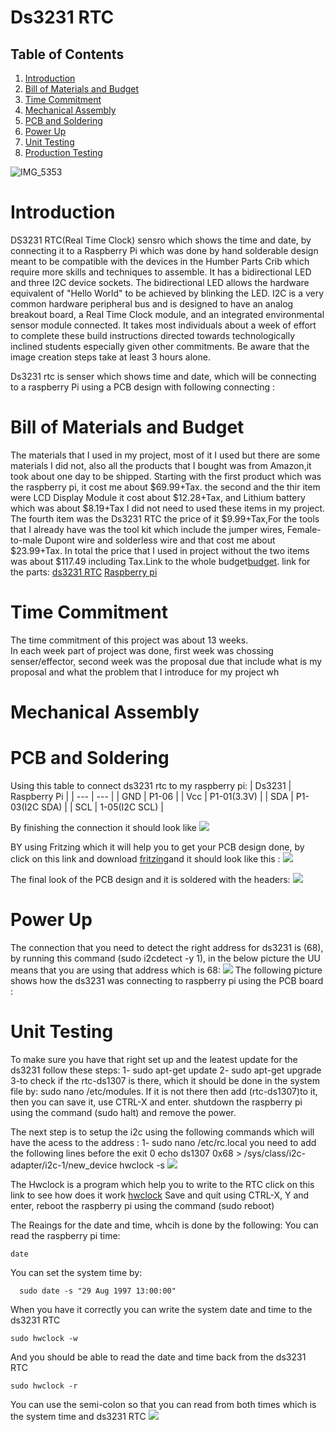 # Ds3231 RTC 

## Table of Contents
1. [Introduction](#introduction)
2. [Bill of Materials and Budget](#bill-of-Materials-and-Budget)
3. [Time Commitment](#time-Commitment)
4. [Mechanical Assembly](#mechanical-Assembly)
5. [PCB and Soldering](#pCB-and-Soldering)
6. [Power Up](#power-Up)
7. [Unit Testing](#unit-Testing)
8. [Production Testing](#production-Testing)

![IMG_5353](https://raw.githubusercontent.com/rulaone/DS3231/master/IMG_5353.JPG)
# Introduction 

DS3231 RTC(Real Time Clock) sensro which shows the time and date, by connecting it to a Raspberry Pi which was done by hand solderable 
design meant to be compatible with the devices in the Humber Parts Crib which require more skills and techniques to assemble.
It has a bidirectional LED and three I2C device sockets. The bidirectional LED allows the hardware equivalent of "Hello World"
to be achieved by blinking the LED. I2C is a very common hardware peripheral bus and is designed to have an analog breakout
board, a Real Time Clock module, and an integrated environmental sensor module connected. It takes most individuals about a
week of effort to complete these build instructions directed towards technologically inclined students especially given other
commitments. Be aware that the image creation steps take at least 3 hours alone.




Ds3231 rtc is senser which shows time and date, which will be connecting to a raspberry Pi using a PCB design with following connecting :


# Bill of Materials and Budget

The materials that I used in my project, most of it I used but there are some materials I did not, also all the products that I bought was from Amazon,it took about one day to be shipped. Starting with the first product which was the raspberry pi, it cost me about $69.99+Tax. the second and the thir item were LCD Display Module it cost about $12.28+Tax, and Lithium battery which was about $8.19+Tax  I did not need to used these items in my project. The fourth item was the Ds3231 RTC the price of it $9.99+Tax,For the tools that I already have was the tool kit which include the jumper wires, Female-to-male Dupont wire and solderless wire and that cost me about $23.99+Tax. In total the price that I used in project without the two items was about $117.49 including Tax.Link to the whole budget[budget](https://github.com/rulaone/DS3231/blob/master/documentation/budget%20.docx).
link for the parts: 
[ds3231 RTC](https://www.amazon.ca/Robojax-DS3231-Precision-Module-Arduino/dp/B07GGM2WZF/ref=sr_1_6?ie=UTF8&qid=1544497739&sr=8-6&keywords=ds3231+rtc)
[Raspberry pi](https://www.amazon.ca/CanaKit-Raspberry-Power-Supply-Listed/dp/B07BD3WHCK/ref=sr_1_5?s=electronics&ie=UTF8&qid=1544497837&sr=1-5&keywords=canakit+raspberry+pi+3+b%2B)

# Time Commitment

The time commitment of this project was about 13 weeks.  
In each week part of project was done, first week was chossing senser/effector, second week was the proposal due that include what is my proposal and what the problem that I introduce for my project wh 



# Mechanical Assembly


# PCB and Soldering

Using this table to connect ds3231 rtc to my raspberry pi:
| Ds3231 | Raspberry Pi |
| --- | --- |
| GND | P1-06 |
| Vcc | P1-01(3.3V) |
| SDA | P1-03(I2C SDA) |
| SCL | 1-05(I2C SCL) |

By finishing the connection it should look like 
<img src="https://raw.githubusercontent.com/rulaone/DS3231/master/IMG_5273.JPG">

BY using Fritzing which it will help you to get your PCB design done, by click on this link and download [fritzing](http://fritzing.org/download/)and it should look like this :
<img src="https://raw.githubusercontent.com/rulaone/DS3231/master/Fritzing.PNG">

The final look of the PCB design and it is soldered with the headers:
<img src= "https://raw.githubusercontent.com/rulaone/DS3231/master/PCBHeader.JPG">

# Power Up
The connection that you need to detect the right address for ds3231 is (68), by running this command (sudo i2cdetect -y 1), in the below picture the UU means that you are using that address which is 68:
<img src="https://raw.githubusercontent.com/rulaone/DS3231/master/i2cdetect.PNG">
The following picture shows how the ds3231 was connecting to raspberry pi using the PCB board :
<img scr="https://raw.githubusercontent.com/rulaone/DS3231/master/IMG_5353.JPG">

# Unit Testing
To make sure you have that right set up and the leatest update for the ds3231 follow these steps:
1- sudo apt-get update
2- sudo apt-get upgrade
3-to check if the rtc-ds1307 is there, which it should be done in the system file by: 
sudo nano /etc/modules.
If it is not there then add (rtc-ds1307)to it, then you can save it, use CTRL-X and enter.
shutdown the raspberry pi using the command (sudo halt) and remove the power.

The next step is to setup the i2c using the following commands which will have the acess to the address :
1- sudo nano /etc/rc.local
you need to add the following lines before the exit 0 
echo ds1307 0x68 > /sys/class/i2c-adapter/i2c-1/new_device 
hwclock -s 
<img src="https://raw.githubusercontent.com/rulaone/DS3231/master/code.PNG">

The Hwclock is a program which help you to write to the RTC click on this link to see how does it work [hwclock](https://linux.die.net/man/8/hwclock)
Save and quit using CTRL-X, Y and enter, reboot the raspberry pi using the command (sudo reboot)

The Reaings for the date and time, whcih is done by the following:
  You can read the raspberry pi time:
  ````
  date
  ````
  You can set the system time by:
  ````
    sudo date -s "29 Aug 1997 13:00:00"
  ````
  When you have it correctly you can write the system date and time to the ds3231 RTC  
  ````
  sudo hwclock -w
  ````
  And you should be able to read the date and time back from the ds3231 RTC
  ```
  sudo hwclock -r
  ```
  You can use the semi-colon so that you can read from both times which is the system time and ds3231 RTC 
  <img src="https://raw.githubusercontent.com/rulaone/DS3231/master/DS3231connection.PNG">
  


